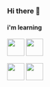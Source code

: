 ### Hi there 👋

#### i'm learning




 <img src="https://cdn.jsdelivr.net/gh/devicons/devicon/icons/html5/html5-original-wordmark.svg" width="40" height="40"/> <img src="https://cdn.jsdelivr.net/gh/devicons/devicon/icons/css3/css3-original-wordmark.svg" width="40" height="40"/>
 
 <img src="https://cdn.jsdelivr.net/gh/devicons/devicon/icons/git/git-original.svg" width="40" height="40" />
 
 
 <img src="https://cdn.jsdelivr.net/gh/devicons/devicon/icons/javascript/javascript-original.svg" width="40" height="40" />
          
 
 
          
           
          
          
          
